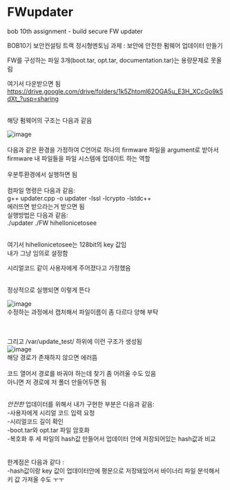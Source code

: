 # FWupdater
bob 10th assignment - build secure FW updater
            
            
BOB10기 보안컨설팅 트랙 정시형멘토님 과제 : 보안에 안전한 펌웨어 업데이터 만들기<br>

FW를 구성하는 파일 3개(boot.tar, opt.tar, documentation.tar)는 용량문제로 못올림<br>

여기서 다운받으면 됨         
https://drive.google.com/drive/folders/1k5Zhtoml62OGA5u_E3H_XCcGo9k5dXt_?usp=sharing
<br>
<br>

해당 펌웨어의 구조는 다음과 같음<br>

![image](https://user-images.githubusercontent.com/77532413/128472277-56b6745c-d5ca-4254-8904-51b52bc06a27.png)
<br>
<br>
다음과 같은 환경을 가정하여 C언어로 하나의 firmware 파일을 argument로 받아서
firmware 내 파일들을 파일 시스템에 업데이트 하는 역할
<br>
<br>
우분투환경에서 실행하면 됨
<br>
<br>
컴파일 명령은 다음과 같음:<br>
g++ updater.cpp -o updater -lssl -lcrypto -lstdc++
<br>
에러뜨면 받으라는거 받으면 됨<br>
실행방법은 다음과 같음:<br>
./updater ./FW hihellonicetosee
<br><br>

여기서 hihellonicetosee는 128bit의 key 값임<br>
내가 그냥 임의로 설정함<br>

시리얼코드 같이 사용자에게 주어졌다고 가정했음<br><br>

정상적으로 실행되면 이렇게 뜬다<br>

![image](https://user-images.githubusercontent.com/77532413/128475566-4386720f-1443-44ca-b063-a742d058088a.png)
<br>
수정하는 과정에서 캡처해서 파일이름이 좀 다르다 양해 부탁

<br><br>
그리고 /var/update_test/ 하위에 이런 구조가 생성됨<br>
![image](https://user-images.githubusercontent.com/77532413/128473336-e38e63bd-77f0-4f26-a0ec-9e2dc03f2aa2.png)
<br>
해당 경로가 존재하지 않으면 에러뜸 <br>          
코드 열어서 경로를 바궈야 하는데 찾기 좀 어려울 수도 있음<br>
아니면 저 경로에 저 폴더 만들어두면 됨<br><br>

*안전한* 업데이터를 위해서 내가 구현한 부분은 다음과 같음:<br>
-사용자에게 시리얼 코드 입력 요청<br>
-시리얼코드 길이 확인<br>
-boot.tar와 opt.tar 파일 암호화<br>
-복호화 후 세 파일의 hash값 만들어서 업데이터 안에 저장되어있는 hash값과 비교<br><br><br>
한계점은 다음과 같다 :<br>
-hash값이랑 key 값이 업데이터안에 평문으로 저장돼있어서 바이너리 파일 분석해서 키 값 가져올 수도 ㅜㅜ<br><br>

